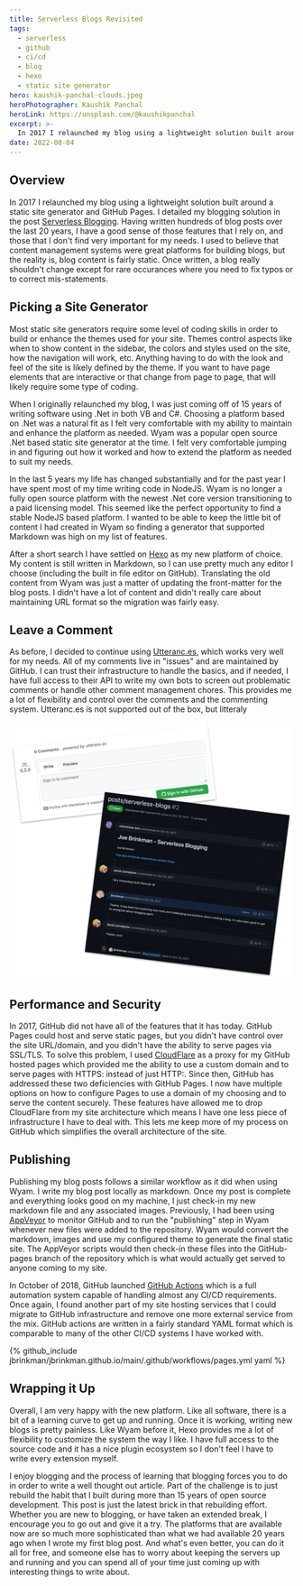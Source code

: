 ```yaml
---
title: Serverless Blogs Revisited
tags:
  - serverless
  - github
  - ci/cd
  - blog
  - hexo
  - static site generator
hero: kaushik-panchal-clouds.jpeg
heroPhotographer: Kaushik Panchal
heroLink: https://unsplash.com/@kaushikpanchal
excerpt: >-
  In 2017 I relaunched my blog using a lightweight solution built around a static site generator and GitHub Pages. I detailed my blogging solution in the post Serverless Blogging. Having written hundreds of blog posts over the last 20 years, I have a good sense of those features that I rely on, and those that I don't find very important for my needs. I used to believe that content management systems were great platforms for building blogs, but the reality is, blog content is fairly static. Once written, a blog really shouldn't change except for rare occurances where you need to fix typos or to correct mis-statements.
date: 2022-08-04
---
```


## Overview

In 2017 I relaunched my blog using a lightweight solution built around a static site generator and GitHub Pages. I detailed my blogging solution in the post [Serverless Blogging](https://joe.brinkman.me/2017/10/18/serverless-blogs/). Having written hundreds of blog posts over the last 20 years, I have a good sense of those features that I rely on, and those that I don't find very important for my needs. I used to believe that content management systems were great platforms for building blogs, but the reality is, blog content is fairly static. Once written, a blog really shouldn't change except for rare occurances where you need to fix typos or to correct mis-statements.

<!-- more -->

## Picking a Site Generator

Most static site generators require some level of coding skills in order to build or enhance the themes used for your site. Themes control aspects like when to show content in the sidebar, the colors and styles used on the site, how the navigation will work, etc. Anything having to do with the look and feel of the site is likely defined by the theme. If you want to have page elements that are interactive or that change from page to page, that will likely require some type of coding.

When I originally relaunched my blog, I was just coming off of 15 years of writing software using .Net in both VB and C#. Choosing a platform based on .Net was a natural fit as I felt very comfortable with my ability to maintain and enhance the platform as needed. Wyam was a popular open source .Net based static site generator at the time. I felt very comfortable jumping in and figuring out how it worked and how to extend the platform as needed to suit my needs.

In the last 5 years my life has changed substantially and for the past year I have spent most of my time writing code in NodeJS. Wyam is no longer a fully open source platform with the newest .Net core version transitioning to a paid licensing model. This seemed like the perfect opportunity to find a stable NodeJS based platform. I wanted to be able to keep the little bit of content I had created in Wyam so finding a generator that supported Markdown was high on my list of features.

After a short search I have settled on [Hexo](https://hexo.io/) as my new platform of choice. My content is still written in Markdown, so I can use pretty much any editor I choose (including the built in file editor on GitHub). Translating the old content from Wyam was just a matter of updating the front-matter for the blog posts. I didn't have a lot of content and didn't really care about maintaining URL format so the migration was fairly easy.

## Leave a Comment

As before, I decided to continue using [Utteranc.es](https://utteranc.es/), which works very well for my needs. All of my comments live in "issues" and are maintained by GitHub. I can trust their infrastructure to handle the basics, and if needed, I have full access to their API to write my own bots to screen out problematic comments or handle other comment management chores. This provides me a lot of flexibility and control over the comments and the commenting system. Utteranc.es is not supported out of the box, but litteraly

![](./serverless-blogs-revisited/comments.png)

## Performance and Security

In 2017, GitHub did not have all of the features that it has today. GitHub Pages could host and serve static pages, but you didn't have control over the site URL/domain, and you didn't have the ability to serve pages via SSL/TLS. To solve this problem, I used [CloudFlare](https://www.cloudflare.com/) as a proxy for my GitHub hosted pages which provided me the ability to use a custom domain and to serve pages with HTTPS: instead of just HTTP:. Since then, GitHub has addressed these two deficiencies with GitHub Pages. I now have multiple options on how to configure Pages to use a domain of my choosing and to serve the content securely. These features have allowed me to drop CloudFlare from my site architecture which means I have one less piece of infrastructure I have to deal with. This lets me keep more of my process on GitHub which simplifies the overall architecture of the site.

## Publishing

Publishing my blog posts follows a similar workflow as it did when using Wyam. I write my blog post locally as markdown. Once my post is complete and everything looks good on my machine, I just check-in my new markdown file and any associated images. Previously, I had been using [AppVeyor](https://www.appveyor.com/) to monitor GitHub and to run the "publishing" step in Wyam whenever new files were added to the repository. Wyam would convert the markdown, images and use my configured theme to generate the final static site. The AppVeyor scripts would then check-in these files into the GitHub-pages branch of the repository which is what would actually get served to anyone coming to my site.

In October of 2018, GitHub launched [GitHub Actions](https://github.com/features/actions) which is a full automation system capable of handling almost any CI/CD requirements. Once again, I found another part of my site hosting services that I could migrate to GitHub infrastructure and remove one more external service from the mix. GitHub actions are written in a fairly standard YAML format which is comparable to many of the other CI/CD systems I have worked with.

{% github_include jbrinkman/jbrinkman.github.io/main/.github/workflows/pages.yml yaml %}

## Wrapping it Up

Overall, I am very happy with the new platform. Like all software, there is a bit of a learning curve to get up and running. Once it is working, writing new blogs is pretty painless. Like Wyam before it, Hexo provides me a lot of flexibility to customize the system the way I like. I have full access to the source code and it has a nice plugin ecosystem so I don't feel I have to write every extension myself.

I enjoy blogging and the process of learning that blogging forces you to do in order to write a well thought out article. Part of the challenge is to just rebuild the habit that I built during more than 15 years of open source development. This post is just the latest brick in that rebuilding effort. Whether you are new to blogging, or have taken an extended break, I encourage you to go out and give it a try. The platforms that are available now are so much more sophisticated than what we had available 20 years ago when I wrote my first blog post. And what's even better, you can do it all for free, and someone else has to worry about keeping the servers up and running and you can spend all of your time just coming up with interesting things to write about.
